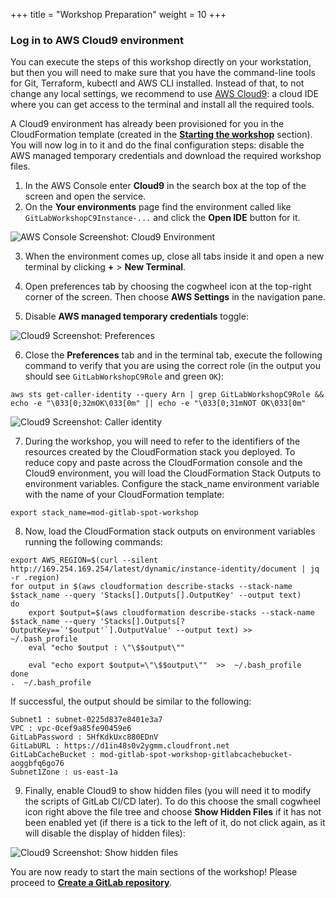 +++
title = "Workshop Preparation"
weight = 10
+++

### Log in to AWS Cloud9 environment

You can execute the steps of this workshop directly on your workstation, but then you will need to make sure that you have the command-line tools for Git, Terraform, kubectl and AWS CLI installed. Instead of that, to not change any local settings, we recommend to use [AWS Cloud9](https://aws.amazon.com/cloud9/): a cloud IDE where you can get access to the terminal and install all the required tools.

A Cloud9 environment has already been provisioned for you in the CloudFormation template (created in the [**Starting the workshop**](before.html) section). You will now log in to it and do the final configuration steps: disable the AWS managed temporary credentials and download the required workshop files.

1. In the AWS Console enter **Cloud9** in the search box at the top of the screen and open the service.
2. On the **Your environments** page find the environment called like `GitLabWorkshopC9Instance-...` and click the **Open IDE** button for it.

![AWS Console Screenshot: Cloud9 Environment](/images/gitlab-spot/AWSConsole-Cloud9Environment.png)

3. When the environment comes up, close all tabs inside it and open a new terminal by clicking **+** > **New Terminal**.

4. Open preferences tab by choosing the cogwheel icon at the top-right corner of the screen. Then choose **AWS Settings** in the navigation pane.
5. Disable **AWS managed temporary credentials** toggle:

![Cloud9 Screenshot: Preferences](/images/gitlab-spot/Cloud9-Preferences.png)

6. Close the **Preferences** tab and in the terminal tab, execute the following command to verify that you are using the correct role (in the output you should see `GitLabWorkshopC9Role` and green `OK`):
```
aws sts get-caller-identity --query Arn | grep GitLabWorkshopC9Role && echo -e "\033[0;32mOK\033[0m" || echo -e "\033[0;31mNOT OK\033[0m"
```

![Cloud9 Screenshot: Caller identity](/images/gitlab-spot/Cloud9-CallerIdentity.png)

7. During the workshop, you will need to refer to the identifiers of the resources created by the CloudFormation stack you deployed. To reduce copy and paste across the CloudFormation console and the Cloud9 environment, you will load the CloudFormation Stack Outputs to environment variables. Configure the stack_name environment variable with the name of your CloudFormation template:
```
export stack_name=mod-gitlab-spot-workshop
```

8. Now, load the CloudFormation stack outputs on environment variables running the following commands:
```
export AWS_REGION=$(curl --silent http://169.254.169.254/latest/dynamic/instance-identity/document | jq -r .region)
for output in $(aws cloudformation describe-stacks --stack-name $stack_name --query 'Stacks[].Outputs[].OutputKey' --output text)
do
	export $output=$(aws cloudformation describe-stacks --stack-name $stack_name --query 'Stacks[].Outputs[?OutputKey==`'$output'`].OutputValue' --output text) >>  ~/.bash_profile
	eval "echo $output : \"\$$output\""
	
	eval "echo export $output=\"\$$output\""  >>  ~/.bash_profile
done
.  ~/.bash_profile
```

If successful, the output should be similar to the following:
```
Subnet1 : subnet-0225d837e8401e3a7
VPC : vpc-0cef9a85fe90459e6
GitLabPassword : 5HfKdkUxc880EDnV
GitLabURL : https://d1in48s0v2ygmm.cloudfront.net
GitLabCacheBucket : mod-gitlab-spot-workshop-gitlabcachebucket-aoggbfq6go76
Subnet1Zone : us-east-1a
```

9. Finally, enable Cloud9 to show hidden files (you will need it to modify the scripts of GitLab CI/CD later). To do this choose the small cogwheel icon right above the file tree and choose **Show Hidden Files** if it has not been enabled yet (if there is a tick to the left of it, do not click again, as it will disable the display of hidden files):

![Cloud9 Screenshot: Show hidden files](/images/gitlab-spot/Cloud9-ShowHiddenFiles.png)

You are now ready to start the main sections of the workshop! Please proceed to [**Create a GitLab repository**](lab1.html).